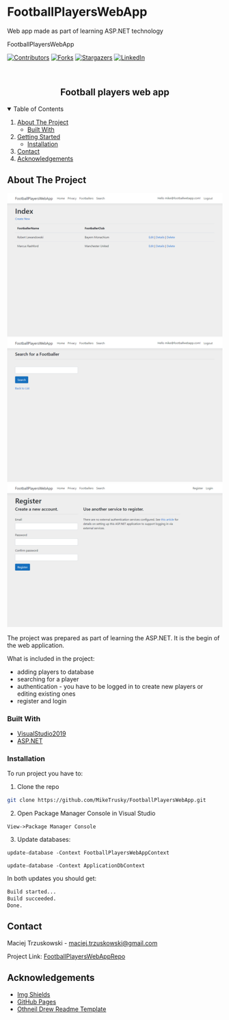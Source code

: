 # FootballPlayersWebApp
Web app made as part of learning ASP.NET technology

FootballPlayersWebApp

[![Contributors][contributors-shield]][contributors-url]
[![Forks][forks-shield]][forks-url]
[![Stargazers][stars-shield]][stars-url]
[![LinkedIn][linkedin-shield]][linkedin-url]

<!-- PROJECT LOGO -->
<br />
<p align="center">
  <h2 align="center">Football players web app</h2>

</p>

<!-- TABLE OF CONTENTS -->
<details open="open">
  <summary>Table of Contents</summary>
  <ol>
    <li>
      <a href="#about-the-project">About The Project</a>
      <ul>
        <li><a href="#built-with">Built With</a></li>
      </ul>
    </li>
    <li>
      <a href="#getting-started">Getting Started</a>
      <ul>
        <li><a href="#prerequisites">Installation</a></li>
      </ul>
    </li>
    <li><a href="#contact">Contact</a></li>
    <li><a href="#acknowledgements">Acknowledgements</a></li>
  </ol>
</details>

<!-- ABOUT THE PROJECT -->
## About The Project

[![Football Players Web App screen][product-screenshot]](https://github.com/MikeTrusky/FootballPlayersWebApp)
[![Football Players Web App screen][product-screenshot-2]](https://github.com/MikeTrusky/FootballPlayersWebApp)
[![Football Players Web App screen][product-screenshot-3]](https://github.com/MikeTrusky/FootballPlayersWebApp)

The project was prepared as part of learning the ASP.NET. It is the begin of the web application.

What is included in the project:
* adding players to database
* searching for a player
* authentication - you have to be logged in to create new players or editing existing ones
* register and login

### Built With

* [VisualStudio2019](https://visualstudio.microsoft.com/pl/downloads/)
* [ASP.NET](https://dotnet.microsoft.com/apps/aspnet)

### Installation

To run project you have to: 
1. Clone the repo
  ```sh
  git clone https://github.com/MikeTrusky/FootballPlayersWebApp.git
  ```
2. Open Package Manager Console in Visual Studio
```
View->Package Manager Console
```
3. Update databases:
```First database
update-database -Context FootballPlayersWebAppContext
```
```Second database
update-database -Context ApplicationDbContext
```
In both updates you should get:
```
Build started...
Build succeeded.
Done.
```

<!-- CONTACT -->
## Contact

Maciej Trzuskowski - maciej.trzuskowski@gmail.com

Project Link: [FootballPlayersWebAppRepo](https://github.com/MikeTrusky/FootballPlayersWebApp)

<!-- ACKNOWLEDGEMENTS -->
## Acknowledgements
* [Img Shields](https://shields.io)
* [GitHub Pages](https://pages.github.com)
* [Othneil Drew Readme Template](https://github.com/othneildrew/Best-README-Template)

<!-- MARKDOWN LINKS & IMAGES -->
<!-- https://www.markdownguide.org/basic-syntax/#reference-style-links -->
[contributors-shield]: https://img.shields.io/github/contributors/MikeTrusky/FootballPlayersWebApp.svg?style=for-the-badge
[contributors-url]: https://github.com/MikeTrusky/FootballPlayersWebApp/graphs/contributors
[forks-shield]: https://img.shields.io/github/forks/MikeTrusky/FootballPlayersWebApp.svg?style=for-the-badge
[forks-url]: https://github.com/MikeTrusky/FootballPlayersWebApp/network/members
[stars-shield]: https://img.shields.io/github/stars/MikeTrusky/FootballPlayersWebApp.svg?style=for-the-badge
[stars-url]: https://github.com/MikeTrusky/FootballPlayersWebApp/stargazers
[issues-shield]: https://img.shields.io/github/issues/MikeTrusky/FootballPlayersWebApp.svg?style=for-the-badge
[issues-url]: https://github.com/MikeTrusky/FootballPlayersWebApp/issues
[license-shield]: https://img.shields.io/github/license/MikeTrusky/FootballPlayersWebApp.svg?style=for-the-badge
[license-url]: https://github.com/MikeTrusky/FootballPlayersWebApp/blob/master/LICENSE.txt
[linkedin-shield]: https://img.shields.io/badge/-LinkedIn-black.svg?style=for-the-badge&logo=linkedin&colorB=555
[linkedin-url]: https://www.linkedin.com/in/maciej-trzuskowski-245b78202/
[product-screenshot]: Screens/FootballersList.png
[product-screenshot-2]: Screens/Searching.png
[product-screenshot-3]: Screens/Register.png
